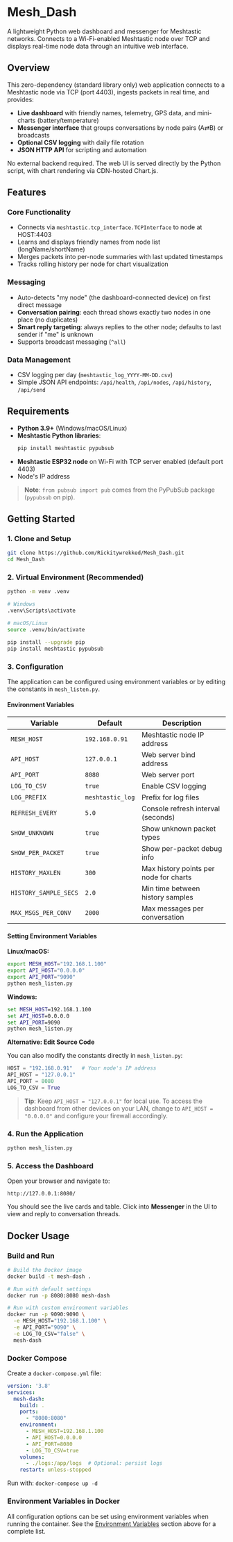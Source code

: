 # Mesh_Dash

A lightweight Python web dashboard and messenger for Meshtastic networks. Connects to a Wi-Fi-enabled Meshtastic node over TCP and displays real-time node data through an intuitive web interface.

## Overview

This zero-dependency (standard library only) web application connects to a Meshtastic node via TCP (port 4403), ingests packets in real time, and provides:

- **Live dashboard** with friendly names, telemetry, GPS data, and mini-charts (battery/temperature)
- **Messenger interface** that groups conversations by node pairs (A⇄B) or broadcasts
- **Optional CSV logging** with daily file rotation
- **JSON HTTP API** for scripting and automation

No external backend required. The web UI is served directly by the Python script, with chart rendering via CDN-hosted Chart.js.

## Features

### Core Functionality
- Connects via `meshtastic.tcp_interface.TCPInterface` to node at HOST:4403
- Learns and displays friendly names from node list (longName/shortName)
- Merges packets into per-node summaries with last updated timestamps
- Tracks rolling history per node for chart visualization

### Messaging
- Auto-detects "my node" (the dashboard-connected device) on first direct message
- **Conversation pairing**: each thread shows exactly two nodes in one place (no duplicates)
- **Smart reply targeting**: always replies to the other node; defaults to last sender if "me" is unknown
- Supports broadcast messaging (`^all`)

### Data Management
- CSV logging per day (`meshtastic_log_YYYY-MM-DD.csv`)
- Simple JSON API endpoints: `/api/health`, `/api/nodes`, `/api/history`, `/api/send`

## Requirements

- **Python 3.9+** (Windows/macOS/Linux)
- **Meshtastic Python libraries**:
  ```bash
  pip install meshtastic pypubsub
  ```
- **Meshtastic ESP32 node** on Wi-Fi with TCP server enabled (default port 4403)
- Node's IP address

> **Note**: `from pubsub import pub` comes from the PyPubSub package (`pypubsub` on pip).

## Getting Started

### 1. Clone and Setup

```bash
git clone https://github.com/Rickitywrekked/Mesh_Dash.git
cd Mesh_Dash
```

### 2. Virtual Environment (Recommended)

```bash
python -m venv .venv

# Windows
.venv\Scripts\activate

# macOS/Linux
source .venv/bin/activate

pip install --upgrade pip
pip install meshtastic pypubsub
```

### 3. Configuration

The application can be configured using environment variables or by editing the constants in `mesh_listen.py`.

#### Environment Variables

| Variable | Default | Description |
|----------|---------|-------------|
| `MESH_HOST` | `192.168.0.91` | Meshtastic node IP address |
| `API_HOST` | `127.0.0.1` | Web server bind address |
| `API_PORT` | `8080` | Web server port |
| `LOG_TO_CSV` | `true` | Enable CSV logging |
| `LOG_PREFIX` | `meshtastic_log` | Prefix for log files |
| `REFRESH_EVERY` | `5.0` | Console refresh interval (seconds) |
| `SHOW_UNKNOWN` | `true` | Show unknown packet types |
| `SHOW_PER_PACKET` | `true` | Show per-packet debug info |
| `HISTORY_MAXLEN` | `300` | Max history points per node for charts |
| `HISTORY_SAMPLE_SECS` | `2.0` | Min time between history samples |
| `MAX_MSGS_PER_CONV` | `2000` | Max messages per conversation |

#### Setting Environment Variables

**Linux/macOS:**
```bash
export MESH_HOST="192.168.1.100"
export API_HOST="0.0.0.0"
export API_PORT="9090"
python mesh_listen.py
```

**Windows:**
```cmd
set MESH_HOST=192.168.1.100
set API_HOST=0.0.0.0
set API_PORT=9090
python mesh_listen.py
```

**Alternative: Edit Source Code**

You can also modify the constants directly in `mesh_listen.py`:

```python
HOST = "192.168.0.91"   # Your node's IP address
API_HOST = "127.0.0.1"
API_PORT = 8080
LOG_TO_CSV = True
```

> **Tip**: Keep `API_HOST = "127.0.0.1"` for local use. To access the dashboard from other devices on your LAN, change to `API_HOST = "0.0.0.0"` and configure your firewall accordingly.

### 4. Run the Application

```bash
python mesh_listen.py
```

### 5. Access the Dashboard

Open your browser and navigate to:
```
http://127.0.0.1:8080/
```

You should see the live cards and table. Click into **Messenger** in the UI to view and reply to conversation threads.

## Docker Usage

### Build and Run

```bash
# Build the Docker image
docker build -t mesh-dash .

# Run with default settings
docker run -p 8080:8080 mesh-dash

# Run with custom environment variables
docker run -p 9090:9090 \
  -e MESH_HOST="192.168.1.100" \
  -e API_PORT="9090" \
  -e LOG_TO_CSV="false" \
  mesh-dash
```

### Docker Compose

Create a `docker-compose.yml` file:

```yaml
version: '3.8'
services:
  mesh-dash:
    build: .
    ports:
      - "8080:8080"
    environment:
      - MESH_HOST=192.168.1.100
      - API_HOST=0.0.0.0
      - API_PORT=8080
      - LOG_TO_CSV=true
    volumes:
      - ./logs:/app/logs  # Optional: persist logs
    restart: unless-stopped
```

Run with: `docker-compose up -d`

### Environment Variables in Docker

All configuration options can be set using environment variables when running the container. See the [Environment Variables](#environment-variables) section above for a complete list.


